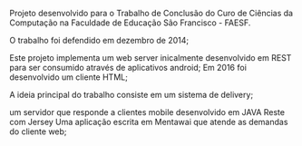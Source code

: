 Projeto desenvolvido para o Trabalho de Conclusão do Curo de Ciências da Computação na Faculdade de Educação São Francisco - FAESF.

O trabalho foi defendido em dezembro de 2014;

Este projeto implementa um web server inicalmente desenvolvido em REST para ser consumido através de aplicativos android;
Em 2016 foi desenvolvido um cliente HTML;

A ideia principal do trabalho consiste em um sistema de delivery;

um servidor que responde a clientes mobile desenvolvido em JAVA Reste com Jersey
Uma aplicação escrita em Mentawai que atende as demandas do cliente web;

